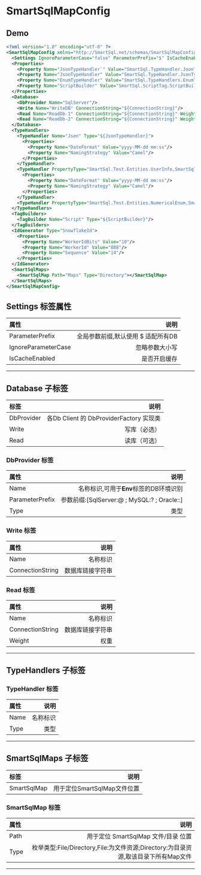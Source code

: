 # SmartSqlMapConfig

## Demo

``` xml
<?xml version="1.0" encoding="utf-8" ?>
<SmartSqlMapConfig xmlns="http://SmartSql.net/schemas/SmartSqlMapConfig.xsd">
  <Settings IgnoreParameterCase="false" ParameterPrefix="$" IsCacheEnabled="true"/>
  <Properties>
    <Property Name="JsonTypeHandler`" Value="SmartSql.TypeHandler.JsonTypeHandler`1,SmartSql.TypeHandler"/>
    <Property Name="JsonTypeHandler" Value="SmartSql.TypeHandler.JsonTypeHandler,SmartSql.TypeHandler"/>
    <Property Name="EnumTypeHandler" Value="SmartSql.TypeHandlers.EnumTypeHandler`1, SmartSql"/>
    <Property Name="ScriptBuilder" Value="SmartSql.ScriptTag.ScriptBuilder,SmartSql.ScriptTag"/>
  </Properties>
  <Database>
    <DbProvider Name="SqlServer"/>
    <Write Name="WriteDB" ConnectionString="${ConnectionString}"/>
    <Read Name="ReadDb-1" ConnectionString="${ConnectionString}" Weight="100"/>
    <Read Name="ReadDb-2" ConnectionString="${ConnectionString}" Weight="100"/>
  </Database>
  <TypeHandlers>
    <TypeHandler Name="Json" Type="${JsonTypeHandler}">
      <Properties>
        <Property Name="DateFormat" Value="yyyy-MM-dd mm:ss"/>
        <Property Name="NamingStrategy" Value="Camel"/>
      </Properties>
    </TypeHandler>
    <TypeHandler PropertyType="SmartSql.Test.Entities.UserInfo,SmartSql.Test" Type="${JsonTypeHandler`}">
      <Properties>
        <Property Name="DateFormat" Value="yyyy-MM-dd mm:ss"/>
        <Property Name="NamingStrategy" Value="Camel"/>
      </Properties>
    </TypeHandler>
    <TypeHandler PropertyType="SmartSql.Test.Entities.NumericalEnum,SmartSql.Test" Type="${EnumTypeHandler}"/>
  </TypeHandlers>
  <TagBuilders>
    <TagBuilder Name="Script" Type="${ScriptBuilder}"/>
  </TagBuilders>
  <IdGenerator Type="SnowflakeId">
    <Properties>
      <Property Name="WorkerIdBits" Value="10"/>
      <Property Name="WorkerId" Value="888"/>
      <Property Name="Sequence" Value="14"/>
    </Properties>
  </IdGenerator>
  <SmartSqlMaps>
    <SmartSqlMap Path="Maps" Type="Directory"></SmartSqlMap>
  </SmartSqlMaps>
</SmartSqlMapConfig>
```

## Settings 标签属性

| 属性           |    说明   |
| :---------     | --------:|
| ParameterPrefix | 全局参数前缀,默认使用 $ 适配所有DB |
| IgnoreParameterCase | 忽略参数大小写 |
| IsCacheEnabled| 是否开启缓存 |

---

## Database 子标签

| 标签           |    说明   |
| :---------     | --------:|
| DbProvider  | 各Db Client 的 DbProviderFactory 实现类 |
| Write | 写库（必选） |
| Read | 读库（可选） |

### DbProvider 标签

| 属性           |    说明   |
| :---------     | --------:|
| Name  | 名称标识,可用于**Env**标签的DB环境识别 |
| ParameterPrefix | 参数前缀:[SqlServer:@ ; MySQL:? ; Oracle::] |
| Type | 类型 |

### Write 标签

| 属性           |    说明   |
| :---------     | --------:|
| Name  | 名称标识 |
| ConnectionString | 数据库链接字符串 |

### Read 标签

| 属性           |    说明   |
| :---------     | --------:|
| Name  | 名称标识 |
| ConnectionString | 数据库链接字符串 |
| Weight | 权重 |

---

## TypeHandlers 子标签

### TypeHandler 标签

| 属性           |    说明   |
| :---------     | --------:|
| Name  | 名称标识 |
| Type | 类型 |

---

## SmartSqlMaps 子标签

| 标签           |    说明   |
| :---------     | --------:|
| SmartSqlMap  | 用于定位SmartSqlMap文件位置 |

### SmartSqlMap 标签

| 属性           |    说明   |
| :---------     | --------:|
| Path  | 用于定位 SmartSqlMap 文件/目录 位置 |
| Type | 枚举类型:File/Directory,File:为文件资源;Directory:为目录资源,取该目录下所有Map文件 |

---